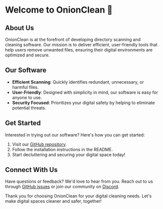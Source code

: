 # Welcome to OnionClean 👋

## About Us
OnionClean is at the forefront of developing directory scanning and cleaning software. Our mission is to deliver efficient, user-friendly tools that help users remove unwanted files, ensuring their digital environments are optimized and secure.

## Our Software
- **Efficient Scanning**: Quickly identifies redundant, unnecessary, or harmful files.
- **User-Friendly**: Designed with simplicity in mind, our software is easy for anyone to use.
- **Security Focused**: Prioritizes your digital safety by helping to eliminate potential threats.

## Get Started
Interested in trying out our software? Here's how you can get started:
1. Visit our [GitHub repository](https://github.com/OnionClean/OnionCleaner).
2. Follow the installation instructions in the README.
3. Start decluttering and securing your digital space today!

## Connect With Us
Have questions or feedback? We'd love to hear from you. Reach out to us through [GitHub issues](#) or join our community on [Discord](#).

Thank you for choosing OnionClean for your digital cleaning needs. Let's make digital spaces cleaner and safer, together!
